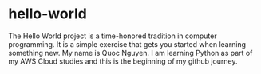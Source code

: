 # hello-world
The Hello World project is a time-honored tradition in computer programming. It is a simple exercise that gets you started when learning something new.
My name is Quoc Nguyen. I am learning Python as part of my AWS Cloud studies and this is the beginning of my github journey.

